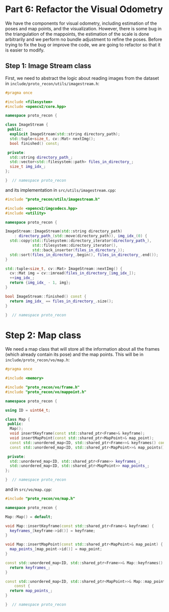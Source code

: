 # Part 6: Refactor the Visual Odometry
We have the components for visual odometry, including estimation of the poses and map points, and the visualization. However, there is some bug in the triangulation of the mappoints, the estimation of the scale is done arbitrarily and we perform no bundle adjustment to refine the poses. Before trying to fix the bug or improve the code, we are going to refactor so that it is easier to modify.

## Step 1: Image Stream class
First, we need to abstract the logic about reading images from the dataset in `include/proto_recon/utils/imagestream.h`:
```c++
#pragma once

#include <filesystem>
#include <opencv2/core.hpp>

namespace proto_recon {

class ImageStream {
 public:
  explicit ImageStream(std::string directory_path);
  std::tuple<size_t, cv::Mat> nextImg();
  bool finished() const;

 private:
  std::string directory_path_;
  std::vector<std::filesystem::path> files_in_directory_;
  size_t img_idx_;
};

}  // namespace proto_recon
```
and its implementation in `src/utils/imagestream.cpp`:
```c++
#include "proto_recon/utils/imagestream.h"

#include <opencv2/imgcodecs.hpp>
#include <utility>

namespace proto_recon {

ImageStream::ImageStream(std::string directory_path)
    : directory_path_(std::move(directory_path)), img_idx_(0) {
  std::copy(std::filesystem::directory_iterator(directory_path_),
            std::filesystem::directory_iterator(),
            std::back_inserter(files_in_directory_));
  std::sort(files_in_directory_.begin(), files_in_directory_.end());
}

std::tuple<size_t, cv::Mat> ImageStream::nextImg() {
  cv::Mat img = cv::imread(files_in_directory_[img_idx_]);
  ++img_idx_;
  return {img_idx_ - 1, img};
}

bool ImageStream::finished() const {
  return img_idx_ == files_in_directory_.size();
}

}  // namespace proto_recon
```

# Step 2: Map class
We need a map class that will store all the information about all the frames (which already contain its pose) and the map points. This will be in `include/proto_recon/vo/map.h`:
```c++
#pragma once

#include <memory>

#include "proto_recon/vo/frame.h"
#include "proto_recon/vo/mappoint.h"

namespace proto_recon {

using ID = uint64_t;

class Map {
 public:
  Map();
  void insertKeyframe(const std::shared_ptr<Frame>& keyframe);
  void insertMapPoint(const std::shared_ptr<MapPoint>& map_point);
  const std::unordered_map<ID, std::shared_ptr<Frame>>& keyframes() const;
  const std::unordered_map<ID, std::shared_ptr<MapPoint>>& map_points() const;

 private:
  std::unordered_map<ID, std::shared_ptr<Frame>> keyframes_;
  std::unordered_map<ID, std::shared_ptr<MapPoint>> map_points_;
};

}  // namespace proto_recon
```
and in `src/vo/map.cpp`:
````c++
#include "proto_recon/vo/map.h"

namespace proto_recon {

Map::Map() = default;

void Map::insertKeyframe(const std::shared_ptr<Frame>& keyframe) {
  keyframes_[keyframe->id()] = keyframe;
}

void Map::insertMapPoint(const std::shared_ptr<MapPoint>& map_point) {
  map_points_[map_point->id()] = map_point;
}

const std::unordered_map<ID, std::shared_ptr<Frame>>& Map::keyframes() const {
  return keyframes_;
}

const std::unordered_map<ID, std::shared_ptr<MapPoint>>& Map::map_points()
    const {
  return map_points_;
}

}  // namespace proto_recon
````